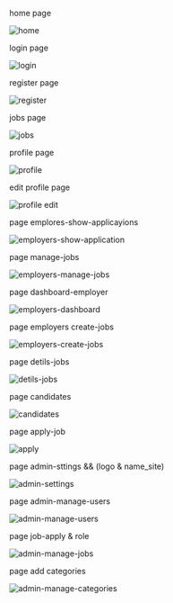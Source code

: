 home page


![home](https://github.com/user-attachments/assets/66d630d7-2c6c-40ae-961a-92b9963c7e22)

login page 


![login](https://github.com/user-attachments/assets/4c487b89-2dbb-4dfd-a372-4b7b9a34361b)

register page


![register](https://github.com/user-attachments/assets/aa4c570b-9f95-4ceb-8fd4-c7923aa1b31b)

jobs page


![jobs](https://github.com/user-attachments/assets/9059436f-4ac3-4703-832b-ed620306420e)

profile page


![profile](https://github.com/user-attachments/assets/13942e5e-38e1-4521-8260-425a162b1d2d)

edit profile page 


![profile edit](https://github.com/user-attachments/assets/fedceb58-3f0e-4936-a6a1-5bee4da55647)

page emplores-show-applicayions


![employers-show-application](https://github.com/user-attachments/assets/77d2bb75-7c74-46f9-a586-c2f581be89ec)

page manage-jobs


![employers-manage-jobs](https://github.com/user-attachments/assets/10474a6a-eab9-4019-b1dd-ae47bbd501df)

page dashboard-employer


![employers-dashboard](https://github.com/user-attachments/assets/eddb5cc2-a7d1-4d2e-8f4c-3458ee1c5fec)

page employers create-jobs 


![employers-create-jobs](https://github.com/user-attachments/assets/d251d351-03c4-4599-bced-e5b7de41167e)

page detils-jobs


![detils-jobs](https://github.com/user-attachments/assets/9714817e-c00c-4fdf-91f9-73eaa253c128)

page candidates


![candidates](https://github.com/user-attachments/assets/7c02c776-9a50-4057-ac77-6189a47304f6)

page apply-job


![apply](https://github.com/user-attachments/assets/b7cf7a15-5d91-46c3-a2f9-12df48b16154)

page admin-sttings && (logo & name_site)


![admin-settings](https://github.com/user-attachments/assets/e55cad24-c751-4e2f-9b3a-6492d52183a5)

page admin-manage-users


![admin-manage-users](https://github.com/user-attachments/assets/d757d492-1c08-45bd-a713-0051edd448ed)

page job-apply & role 


![admin-manage-jobs](https://github.com/user-attachments/assets/1d2384e3-69a3-4e49-b6f2-55bc76eede38)

page add categories


![admin-manage-categories](https://github.com/user-attachments/assets/b327456d-64fe-4b1f-94c0-b28b947c8e69)
